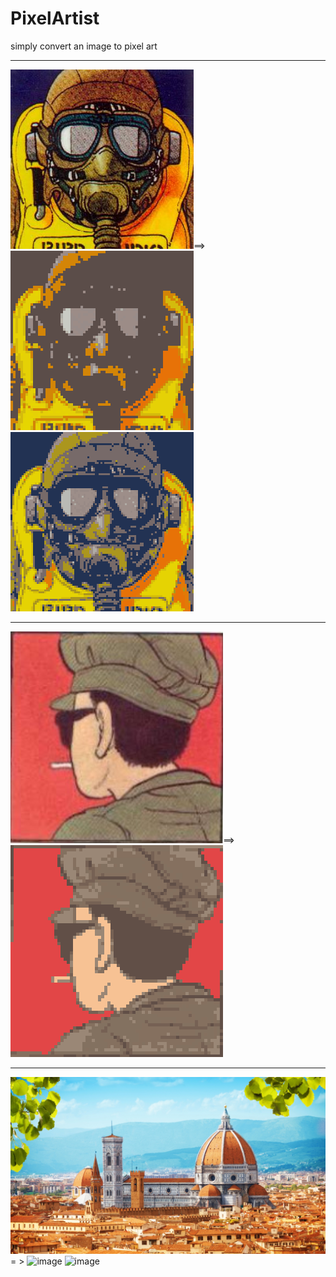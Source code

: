 # PixelArtist
simply convert an image to pixel art  
****  
![image](sample/Akira14.jpg)==>  ![image](sample/Akira14_pixel.bmp) ![image](sample/Akira14_pixel_pixel.bmp)  
****  
![image](sample/source.png)==>  ![image](sample/source_pixel.bmp)  
****  
![image](sample/582ed013f22f6.jpg)= >  ![image](sample/582ed013f22f6_pixel.bmp) ![image](sample/582ed013f22f6_pixel_most.bmp)
